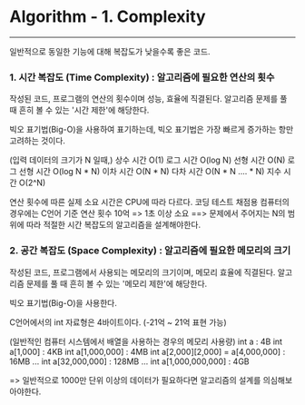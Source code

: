 # Algorithm - 1. Complexity

---

일반적으로 동일한 기능에 대해 복잡도가 낮을수록 좋은 코드.

### 1. 시간 복잡도 (Time Complexity) : 알고리즘에 필요한 연산의 횟수

작성된 코드, 프로그램의 연산의 횟수이며 성능, 효율에 직결된다.
알고리즘 문제를 풀 때 흔히 볼 수 있는 '시간 제한'에 해당한다.

빅오 표기법(Big-O)을 사용하여 표기하는데, 빅오 표기법은 가장 빠르게 증가하는 항만 고려하는 것이다.

(입력 데이터의 크기가 N 일때,)
상수 시간 O(1)
로그 시간 O(log N)
선형 시간 O(N)
로그 선형 시간 O(log N * N)
이차 시간 O(N * N)
다차 시간 O(N * N .... * N)
지수 시간 O(2^N)

연산 횟수에 따른 실제 소요 시간은 CPU에 따라 다르다.
코딩 테스트 채점용 컴퓨터의 경우에는 C언어 기준 연산 횟수 10억 => 1초 이상 소요
==> 문제에서 주어지는 N의 범위에 따라 적절한 시간 복잡도의 알고리즘을 설계해야한다.



### 2. 공간 복잡도 (Space Complexity) : 알고리즘에 필요한 메모리의 크기

작성된 코드, 프로그램에서 사용되는 메모리의 크기이며, 메모리 효율에 직결된다.
알고리즘 문제를 풀 때 흔히 볼 수 있는 '메모리 제한'에 해당한다.

빅오 표기법(Big-O)을 사용한다.

C언어에서의 int 자료형은 4바이트이다. (-21억 ~ 21억 표현 가능)

(일반적인 컴퓨터 시스템에서 배열을 사용하는 경우의 메모리 사용량)
int a : 4B
int a[1,000] : 4KB
int a[1,000,000] : 4MB
int a[2,000][2,000] = a[4,000,000] : 16MB
...
int a[32,000,000] : 128MB
...
int a[1,000,000,000] : 4GB

=> 일반적으로 1000만 단위 이상의 데이터가 필요하다면 알고리즘의 설계를 의심해보아야한다.

